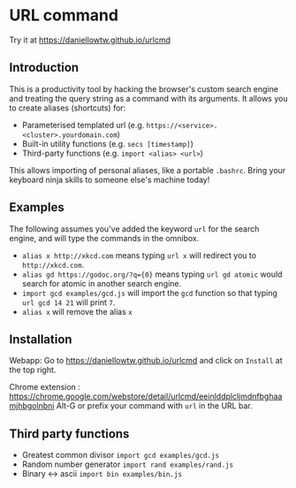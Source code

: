# URL command

Try it at <https://daniellowtw.github.io/urlcmd>

## Introduction

This is a productivity tool by hacking the browser's custom search engine and treating the query string as a command with its arguments. It allows you to create aliases (shortcuts) for:

* Parameterised templated url (e.g. `https://<service>.<cluster>.yourdomain.com`)
* Built-in utility functions (e.g. `secs [timestamp]`)
* Third-party functions (e.g. `import <alias> <url>`)

This allows importing of personal aliases, like a portable `.bashrc`. Bring your keyboard ninja skills to someone else's machine today!

## Examples

The following assumes you've added the keyword `url` for the search engine, and will type the commands in the omnibox.

* `alias x http://xkcd.com` means typing `url x` will redirect you to `http://xkcd.com`.
* `alias gd https://godoc.org/?q={0}` means typing `url gd atomic` would search for atomic in another search engine.
* `import gcd examples/gcd.js` will import the `gcd` function so that typing `url gcd 14 21` will print `7`.
* `alias x` will remove the alias `x`

## Installation

Webapp: Go to <https://daniellowtw.github.io/urlcmd> and click on `Install` at the top right.

Chrome extension : <https://chrome.google.com/webstore/detail/urlcmd/eeinlddplcljmdnfbghaamjhbgolnbni> 
Alt-G or prefix your command with `url` in the URL bar.

## Third party functions

* Greatest common divisor `import gcd examples/gcd.js`
* Random number generator `import rand examples/rand.js`
* Binary <-> ascii `import bin examples/bin.js`
